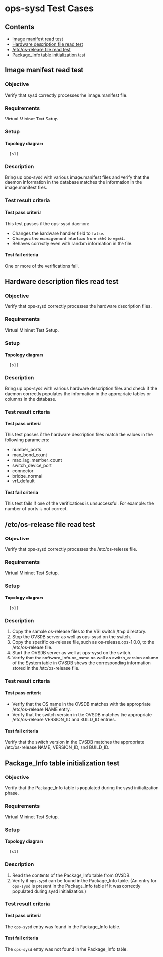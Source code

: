 # ops-sysd Test Cases

## Contents
- [Image manifest read test](#image-manifest-read-test)
- [Hardware description file read test](#hardware-description-files-read-test)
- [/etc/os-release file read test](#etcos-release-file-read-test)
- [Package_Info table initialization test](#packageinfo-table-initialization-test)


## Image manifest read test

### Objective
Verify that sysd correctly processes the image.manifest file.

### Requirements
Virtual Mininet Test Setup.

### Setup
#### Topology diagram
```
  [s1]
```

### Description
Bring up ops-sysd with various image.manifest files and verify that
the daemon information in the database matches the information in
the image.manifest files.

### Test result criteria
#### Test pass criteria
This test passes if the ops-sysd daemon:

- Changes the hardware handler field to `false`.
- Changes the management interface from `eth0` to `mgmt1`.
- Behaves correctly even with random information in the file.


#### Test fail criteria
One or more of the verifications fail.


## Hardware description files read test

### Objective
Verify that ops-sysd correctly processes the hardware description files.

### Requirements
Virtual Mininet Test Setup.

### Setup
#### Topology diagram
```
  [s1]
```

### Description
Bring up ops-sysd with various hardware description files and check
if the daemon correctly populates the information in the appropriate
tables or columns in the database.

### Test result criteria
#### Test pass criteria
This test passes if the hardware description files match the values
in the following parameters:

- number\_ports
- max\_bond\_count
- max\_lag\_member\_count
- switch\_device\_port
- connector
- bridge\_normal
- vrf\_default

#### Test fail criteria
This test fails if one of the verifications is unsuccessful. For example:
the number of ports is not correct.


## /etc/os-release file read test

### Objective
Verify that ops-sysd correctly processes the /etc/os-release file.

### Requirements
Virtual Mininet Test Setup.

### Setup
#### Topology diagram
```
  [s1]
```

### Description
1. Copy the sample os-release files to the VSI switch /tmp directory.
2. Stop the OVSDB server as well as ops-sysd on the switch.
3. Copy the specific os-release file, such as os-release.ops-1.0.0,
   to the /etc/os-release file.
4. Start the OVSDB server as well as ops-sysd on the switch.
5. Verify that the software\_info.os\_name as well as
   switch\_version column of the System table in OVSDB shows the
   corresponding information stored in the /etc/os-release file.

### Test result criteria
#### Test pass criteria
- Verify that the OS name in the OVSDB matches with the appropriate
  /etc/os-release NAME entry.
- Verify that the switch version in the OVSDB matches the appropriate
  /etc/os-release VERSION\_ID and BUILD\_ID entries.

#### Test fail criteria
Verify that the switch version in the OVSDB matches the appropriate
/etc/os-release NAME, VERSION\_ID, and BUILD\_ID.

## Package_Info table initialization test

### Objective
Verify that the Package_Info table is populated during the sysd initialization phase.

### Requirements
Virtual Mininet Test Setup.

### Setup
#### Topology diagram
```
  [s1]
```

### Description
1. Read the contents of the Package_Info table from OVSDB.
2. Verify if `ops-sysd` can be found in the Package_Info table.
   (An entry for `ops-sysd` is present in the Package_Info table
   if it was correctly populated during sysd initialization.)

### Test result criteria
#### Test pass criteria
The `ops-sysd` entry was found in the Package_Info table.

#### Test fail criteria
The `ops-sysd` entry was not found in the Package_Info table.
